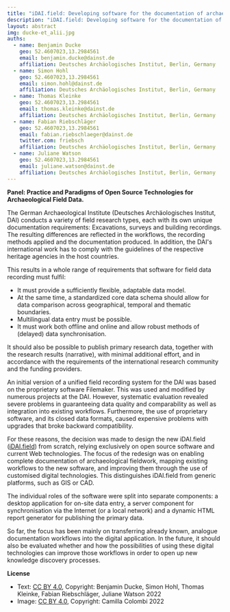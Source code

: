 ```yaml
---
title: "iDAI.field: Developing software for the documentation of archaeological fieldwork"
description: "iDAI.field: Developing software for the documentation of archaeological fieldwork"
layout: abstract
img: ducke-et_alii.jpg
auths:
  - name: Benjamin Ducke
    geo: 52.4607023,13.2984561
    email: benjamin.ducke@dainst.de
    affiliation: Deutsches Archäologisches Institut, Berlin, Germany
  - name: Simon Hohl
    geo: 52.4607023,13.2984561
    email: simon.hohl@dainst.de
    affiliation: Deutsches Archäologisches Institut, Berlin, Germany
  - name: Thomas Kleinke
    geo: 52.4607023,13.2984561
    email: thomas.kleinke@dainst.de
    affiliation: Deutsches Archäologisches Institut, Berlin, Germany
  - name: Fabian Riebschläger
    geo: 52.4607023,13.2984561
    email: fabian.riebschlaeger@dainst.de
    twitter.com: friebsch
    affiliation: Deutsches Archäologisches Institut, Berlin, Germany
  - name: Juliane Watson
    geo: 52.4607023,13.2984561
    email: juliane.watson@dainst.de
    affiliation: Deutsches Archäologisches Institut, Berlin, Germany
---
```


**Panel: Practice and Paradigms of Open Source Technologies for Archaeological Field Data.**

The German Archaeological Institute (Deutsches Archäologisches Institut, DAI) conducts a variety of field research types, each with its own unique documentation requirements: Excavations, surveys and building recordings. The resulting differences are reflected in the workflows, the recording methods applied and the documentation produced. In addition, the DAI's international work has to comply with the guidelines of the respective heritage agencies in the host countries.

This results in a whole range of requirements that software for field data recording must fulfil:
-	It must provide a sufficiently flexible, adaptable data model.
-	At the same time, a standardized core data schema should allow for data comparison across geographical, temporal and thematic boundaries.
-	Multilingual data entry must be possible.
-	It must work both offline and online and allow robust methods of (delayed) data synchronisation.

It should also be possible to publish primary research data, together with the research results (narrative), with minimal additional effort, and in accordance with the requirements of the international research community and the funding providers.

An initial version of a unified field recording system for the DAI was based on the proprietary software Filemaker. This was used and modified by numerous projects at the DAI. However, systematic evaluation revealed severe problems in guaranteeing data quality and comparability as well as integration into existing workflows. Furthermore, the use of proprietary software, and its closed data formats, caused expensive problems with upgrades that broke backward compatibility.

For these reasons, the decision was made to design the new iDAI.field ([iDAI.field](https://github.com/dainst/idai-field)) from scratch, relying exclusively on open source software and current Web technologies. The focus of the redesign was on enabling complete documentation of archaeological fieldwork, mapping existing workflows to the new software, and improving them through the use of customised digital technologies. This distinguishes iDAI.field from generic platforms, such as GIS or CAD.

The individual roles of the software were split into separate components: a desktop application for on-site data entry, a server component for synchronisation via the Internet (or a local network) and a dynamic HTML report generator for publishing the primary data.

So far, the focus has been mainly on transferring already known, analogue documentation workflows into the digital application. In the future, it should also be evaluated whether and how the possibilities of using these digital technologies can improve those workflows in order to open up new knowledge discovery processes.



**License**

- Text: [CC BY 4.0](https://creativecommons.org/licenses/by/4.0/), Copyright: Benjamin Ducke, Simon Hohl, Thomas Kleinke, Fabian Riebschläger, Juliane Watson 2022
- Image: [CC BY 4.0](https://creativecommons.org/licenses/by/4.0/), Copyright: Camilla Colombi 2022
